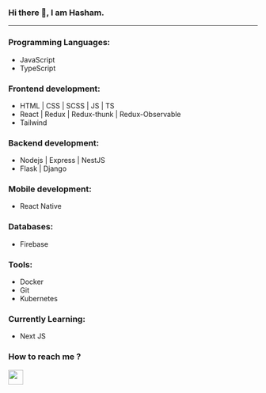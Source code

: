 ### Hi there 👋, I am Hasham.
<hr />

### Programming Languages:
- JavaScript
- TypeScript

### Frontend development:
- HTML | CSS | SCSS | JS | TS
- React | Redux | Redux-thunk | Redux-Observable
- Tailwind

### Backend development:
- Nodejs | Express | NestJS
- Flask | Django

### Mobile development:
- React Native

### Databases:
- Firebase

### Tools:
- Docker
- Git
- Kubernetes

### Currently Learning:
- Next JS

### How to reach me ?

[<img src="./icons/linkedin_icon.png" width="30" height="30">](https://www.linkedin.com/in/ammar-khan-159369188/)
